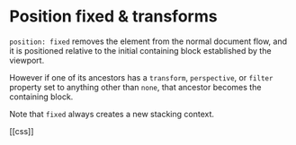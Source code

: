 # Position fixed & transforms

`position: fixed` removes the element from the normal document flow, and it is positioned relative to the initial containing block established by the viewport.

However if one of its ancestors has a `transform`, `perspective`, or `filter` property set to anything other than `none`, that ancestor becomes the containing block.

Note that `fixed` always creates a new stacking context.

[[css]]